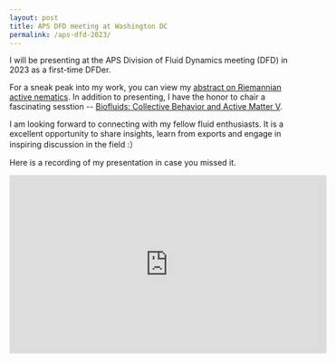 ```yaml
---
layout: post
title: APS DFD meeting at Washington DC
permalink: /aps-dfd-2023/
---
```

I will be presenting at the APS Division of Fluid Dynamics meeting (DFD) in 2023 as a first-time DFDer. 

For a sneak peak into my work, you can view my [abstract on Riemannian active nematics](https://meetings.aps.org/Meeting/DFD23/Session/X01.11).
In addition to presenting, I have the honor to chair a fascinating sesstion -- [Biofluids: Collective Behavior and Active Matter V](https://meetings.aps.org/Meeting/DFD23/Session/ZC07). 

I am looking forward to connecting with my fellow fluid enthusiasts. 
It is a excellent opportunity to share insights, learn from exports and engage in inspiring discussion in the field :）

Here is a recording of my presentation in case you missed it.

<div style="text-align:center;">
  <iframe width="560" height="315" src="https://www.youtube.com/embed/X2UgUIvwduw" frameborder="0" allow="accelerometer; autoplay; clipboard-write; encrypted-media; gyroscope; picture-in-picture" allowfullscreen></iframe>
</div>


<!-- <div style="text-align:center;">
<video width="800" height="500" controls>
  <source src="../assets/videos/production.mp4" type="video/mp4">
</video>
</div> -->


